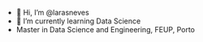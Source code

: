 - 👋 Hi, I’m @larasneves
- 👀 I’m currently learning Data Science
- Master in Data Science and Engineering, FEUP, Porto
<!---
larasneves/larasneves is a ✨ special ✨ repository because its `README.md` (this file) appears on your GitHub profile.
You can click the Preview link to take a look at your changes.
--->
